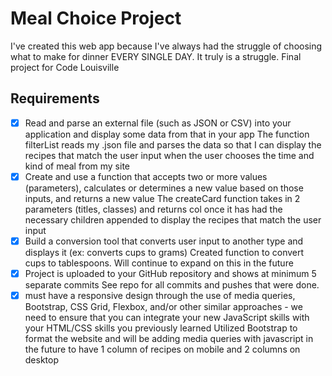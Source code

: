 # Meal Choice Project
I've created this web app because I've always had the struggle of choosing what to make for dinner EVERY SINGLE DAY. It truly is a struggle. Final project for Code Louisville

## Requirements
- [x] Read and parse an external file (such as JSON or CSV) into your application and display some data from that in your app
  The function filterList reads my .json file and parses the data so that I can display the recipes that match the user input when the user chooses the time and kind of meal from my site
- [x] Create and use a function that accepts two or more values (parameters), calculates or determines a new value based on those inputs, and returns a new value
  The createCard function takes in 2 parameters (titles, classes) and returns col once it has had the necessary children appended to display the recipes that match the user input
- [x] Build a conversion tool that converts user input to another type and displays it (ex: converts cups to grams)
  Created function to convert cups to tablespoons. Will continue to expand on this in the future
- [x] Project is uploaded to your GitHub repository and shows at minimum 5 separate commits
  See repo for all commits and pushes that were done. 
- [x] must have a responsive design through the use of media queries, Bootstrap, CSS Grid, Flexbox, and/or other similar approaches - we need to ensure that you can integrate your new JavaScript skills with your HTML/CSS skills you previously learned
  Utilized Bootstrap to format the website and will be adding media queries with javascript in the future to have 1 column of recipes on mobile and 2 columns on desktop